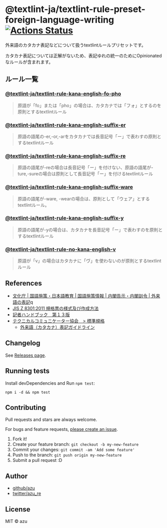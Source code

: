 # @textlint-ja/textlint-rule-preset-foreign-language-writing [![Actions Status](https://github.com/textlint-ja/textlint-rule-preset-foreign-language-writing/workflows/test/badge.svg)](https://github.com/textlint-ja/textlint-rule-preset-foreign-language-writing/actions?query=workflow%3A"test")

外来語のカタカナ表記などについて扱うtextlintルールプリセットです。

カタカナ表記については正解がないため、表記ゆれの統一のためにOpinionatedなルールが含まれます。

## ルール一覧

### [@textlint-ja/textlint-rule-kana-english-fo-pho](packages/textlint-rule-kana-english-fo-pho)

> 原語が「fo」または「pho」の場合は、カタカナでは「フォ」とするのを原則とするtextlintルール

### [@textlint-ja/textlint-rule-kana-english-suffix-er](packages/textlint-rule-kana-english-suffix-er)

> 原語の語尾の-er,-or,-arをカタカナでは長音記号「ー」で表わすの原則とするtextlintルール

### [@textlint-ja/textlint-rule-kana-english-suffix-re](packages/textlint-rule-kana-english-suffix-re)

> 原語の語尾が-reの場合は長音記号「ー」を付けない、原語の語尾が-ture,-sureの場合は原則として長音記号「ー」を付けるtextlintルール

### [@textlint-ja/textlint-rule-kana-english-suffix-ware](packages/textlint-rule-kana-english-suffix-ware)

> 原語の語尾が-ware, -wearの場合は、原則として「ウェア」とするtextlintルール。

### [@textlint-ja/textlint-rule-kana-english-suffix-y](packages/textlint-rule-kana-english-suffix-y)

> 原語の語尾が-yの場合は、カタカナを長音記号「ー」で表わすのを原則とするtextlintルール

### [@textlint-ja/textlint-rule-no-kana-english-v](packages/textlint-rule-no-kana-english-v)

> 原語が「v」の場合はカタカナに「ヴ」を使わないのが原則とするtextlintルール

## References

- [文化庁 | 国語施策・日本語教育 | 国語施策情報 | 内閣告示・内閣訓令 | 外来語の表記](https://www.bunka.go.jp/kokugo_nihongo/sisaku/joho/joho/kijun/naikaku/gairai/index.html)q
- [JIS Z 8301:2011 規格票の様式及び作成方法](https://kikakurui.com/z8/Z8301-2011-01.html)
- [記者ハンドブック　第１３版](https://www.kyodo.co.jp/books/isbn/978-4-7641-0687-1/)
- [テクニカルコミュニケーター協会　> 標準規格](https://www.jtca.org/standardization/) 
  - [外来語（カタカナ）表記ガイドライン](https://www.jtca.org/standardization/katakana_guide_3_20171222.pdf)

## Changelog

See [Releases page](https://github.com/textlint-ja/textlint-rule-preset-foreign-language-writing/releases).

## Running tests

Install devDependencies and Run `npm test`:

    npm i -d && npm test

## Contributing

Pull requests and stars are always welcome.

For bugs and feature requests, [please create an issue](https://github.com/textlint-ja/textlint-rule-preset-foreign-language-writing/issues).

1. Fork it!
2. Create your feature branch: `git checkout -b my-new-feature`
3. Commit your changes: `git commit -am 'Add some feature'`
4. Push to the branch: `git push origin my-new-feature`
5. Submit a pull request :D

## Author

- [github/azu](https://github.com/azu)
- [twitter/azu_re](https://twitter.com/azu_re)

## License

MIT © azu

